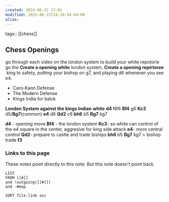 ```yaml
---
created: 2024-06-22 17:01
modified: 2025-06-15T14:10:34-04:00
alias: 
---
```

tags:: [[chess]]
## Chess Openings
go through each video on the london system to build your white repotorie
go the 
**Create a opening white**
london system,
**Create a opening repirtoree**  king to safety, putting your bishop on g7, and playing d6 whenever you see e4.
- Caro-Kann Defense
- The Modern Defense
- Kings India for balck

**London System against the kings Indian**
**white**
**d4** Nf6 **Bf4** g6 **Kc3** d5/**Bg7**(common) **e4**  d6 **Qd2** c6 **bh6** b5 **Bg7** kg7

**d4** - opening move
**Bf4** - the london system
**Kc3**- so white can control of the e4 square in the center, aggresive for king side attack
**e4**- more central control
**Qd2**- prepare to castle and trade biships
**bh6** b5 **Bg7** kg7 = bishop trade
 **f3**
### Links to this page
These notes point directly to this note. But this note doesn't point back.
```dataview
LIST
FROM [[#]]
and !outgoing([[#]])
and -#map

SORT file.link asc
```



